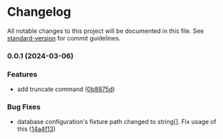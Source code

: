 # Changelog

All notable changes to this project will be documented in this file. See [standard-version](https://github.com/conventional-changelog/standard-version) for commit guidelines.

### 0.0.1 (2024-03-06)


### Features

* add truncate command ([0b8875d](https://github.com/antify/database-cli/commit/0b8875de6a25fb705bc5934382c2c9d22358c9b8))


### Bug Fixes

* database configuration's fixture path changed to string[]. Fix usage of this ([14a4f13](https://github.com/antify/database-cli/commit/14a4f1351a918a779b5757536fe29a12ca9b68ef))
